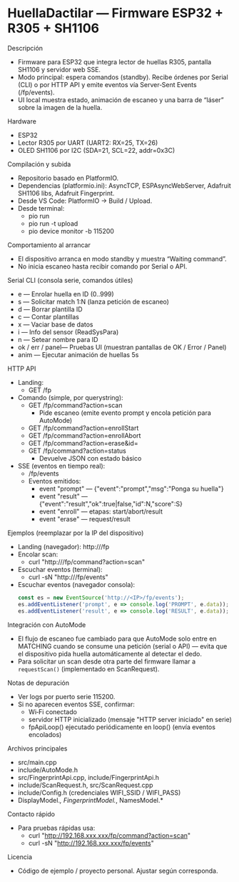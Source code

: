 # HuellaDactilar — Firmware ESP32 + R305 + SH1106

Descripción
- Firmware para ESP32 que integra lector de huellas R305, pantalla SH1106 y servidor web SSE.
- Modo principal: espera comandos (standby). Recibe órdenes por Serial (CLI) o por HTTP API y emite eventos vía Server‑Sent Events (/fp/events).
- UI local muestra estado, animación de escaneo y una barra de “láser” sobre la imagen de la huella.

Hardware
- ESP32
- Lector R305 por UART (UART2: RX=25, TX=26)
- OLED SH1106 por I2C (SDA=21, SCL=22, addr=0x3C)

Compilación y subida
- Repositorio basado en PlatformIO.
- Dependencias (platformio.ini): AsyncTCP, ESPAsyncWebServer, Adafruit SH1106 libs, Adafruit Fingerprint.
- Desde VS Code: PlatformIO → Build / Upload.
- Desde terminal:
  - pio run
  - pio run -t upload
  - pio device monitor -b 115200

Comportamiento al arrancar
- El dispositivo arranca en modo standby y muestra “Waiting command”.
- No inicia escaneo hasta recibir comando por Serial o API.

Serial CLI (consola serie, comandos útiles)
- e <id>         — Enrolar huella en ID (0..999)
- s              — Solicitar match 1:N (lanza petición de escaneo)
- d <id>         — Borrar plantilla ID
- c              — Contar plantillas
- x              — Vaciar base de datos
- i              — Info del sensor (ReadSysPara)
- n <id> <nombre>— Setear nombre para ID
- ok / err / panel— Pruebas UI (muestran pantallas de OK / Error / Panel)
- anim           — Ejecutar animación de huellas 5s

HTTP API
- Landing:
  - GET /fp
- Comando (simple, por querystring):
  - GET /fp/command?action=scan
    - Pide escaneo (emite evento prompt y encola petición para AutoMode)
  - GET /fp/command?action=enrollStart
  - GET /fp/command?action=enrollAbort
  - GET /fp/command?action=erase&id=<id>
  - GET /fp/command?action=status
    - Devuelve JSON con estado básico
- SSE (eventos en tiempo real):
  - /fp/events
  - Eventos emitidos:
    - event "prompt"  — {"event":"prompt","msg":"Ponga su huella"}
    - event "result"  — {"event":"result","ok":true|false,"id":N,"score":S}
    - event "enroll"  — etapas: start/abort/result
    - event "erase"   — request/result

Ejemplos (reemplazar <IP> por la IP del dispositivo)
- Landing (navegador): http://<IP>/fp
- Encolar scan:
  - curl "http://<IP>/fp/command?action=scan"
- Escuchar eventos (terminal):
  - curl -sN "http://<IP>/fp/events"
- Escuchar eventos (navegador consola):
  ```javascript
  const es = new EventSource('http://<IP>/fp/events');
  es.addEventListener('prompt', e => console.log('PROMPT', e.data));
  es.addEventListener('result', e => console.log('RESULT', e.data));
  ```

Integración con AutoMode
- El flujo de escaneo fue cambiado para que AutoMode solo entre en MATCHING cuando se consume una petición (serial o API) — evita que el dispositivo pida huella automáticamente al detectar el dedo.
- Para solicitar un scan desde otra parte del firmware llamar a `requestScan()` (implementado en ScanRequest).

Notas de depuración
- Ver logs por puerto serie 115200.
- Si no aparecen eventos SSE, confirmar:
  - Wi‑Fi conectado
  - servidor HTTP inicializado (mensaje "HTTP server iniciado" en serie)
  - fpApiLoop() ejecutado periódicamente en loop() (envía eventos encolados)

Archivos principales
- src/main.cpp
- include/AutoMode.h
- src/FingerprintApi.cpp, include/FingerprintApi.h
- include/ScanRequest.h, src/ScanRequest.cpp
- include/Config.h (credenciales WIFI_SSID / WIFI_PASS)
- DisplayModel.*, FingerprintModel.*, NamesModel.*

Contacto rápido
- Para pruebas rápidas usa:
  - curl "http://192.168.xxx.xxx/fp/command?action=scan"
  - curl -sN "http://192.168.xxx.xxx/fp/events"

Licencia
- Código de ejemplo / proyecto personal. Ajustar según corresponda.
